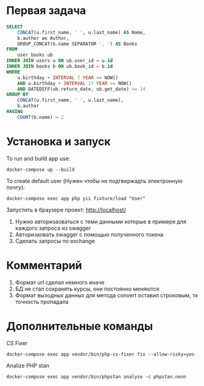 # Первая задача
```sql
SELECT
    CONCAT(u.first_name, ' ', u.last_name) AS Name,
    b.author as Author,
    GROUP_CONCAT(b.name SEPARATOR ', ') AS Books
FROM
	user_books ub
INNER JOIN users u ON ub.user_id = u.id
INNER JOIN books b ON ub.book_id = b.id
WHERE
    u.birthday + INTERVAL 7 YEAR <= NOW()
    AND u.birthday + INTERVAL 17 YEAR >= NOW()
    AND DATEDIFF(ub.return_date, ub.get_date) <= 14
GROUP BY
	CONCAT(u.first_name, ' ', u.last_name),
    b.author
HAVING
	COUNT(b.name) = 2
```

# Установка и запуск

To run and build app use:
```
docker-compose up --build
```

To create default user (Нужен чтобы не подтвержадть электронную почту):
```
docker-compose exec app php yii fixture/load "User"
```

Запустить в браузере проект: [http://localhost/](http://localhost/)
1. Нужно авторизаоваться с теми данными которые в примере для каждого запроса из swagger
1. Авторизаовать swagger с помощью полученного токена
1. Сделать запросы по exchange

# Комментарий
1. Формат url сделал немного иначе
1. БД не стал сохранять курсы, они постоянно меняются
1. Формат выходных данных для метода convert оставил строковым, тк точность пропадала

# Дополнительные команды
CS Fixer
```
docker-compose exec app vendor/bin/php-cs-fixer fix --allow-risky=yes
```

Analize PHP stan
```
docker-compose exec app vendor/bin/phpstan analyse -c phpstan.neon
```